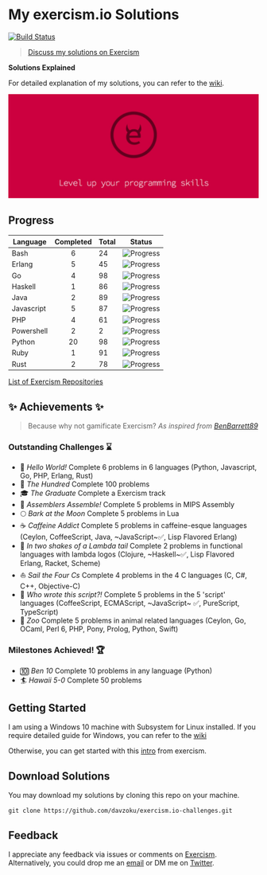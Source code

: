 # My exercism.io Solutions
[![Build Status](https://travis-ci.org/davzoku/exercism.io-challenges.svg?branch=master)](https://travis-ci.org/davzoku/exercism.io-challenges)

> [Discuss my solutions on Exercism](http://exercism.io/davzoku)

**Solutions Explained**

For detailed explanation of my solutions, you can refer to the [wiki](https://github.com/davzoku/exercism.io-challenges/wiki).

[ ![Exercism Solutions Explained](/img/coverimg.jpg)](https://github.com/davzoku/exercism.io-challenges/wiki)


## Progress

| Language	| Completed	| Total	| Status	|
|------------------|:-----------------:|------------|------------------|
| Bash		| 6        	| 24   	|![Progress](http://progressed.io/bar/25) |
| Erlang		| 5        	| 45   	|![Progress](http://progressed.io/bar/11) |
| Go     	| 4        	| 98   	|![Progress](http://progressed.io/bar/4) |
| Haskell   	| 1        	| 86   	|![Progress](http://progressed.io/bar/1) |
| Java      	| 2        	| 89   	|![Progress](http://progressed.io/bar/2) |
| Javascript	| 5        	| 87   	|![Progress](http://progressed.io/bar/5) |
| PHP		| 4        	| 61   	|![Progress](http://progressed.io/bar/6) |
| Powershell	| 2        	| 2    	|![Progress](http://progressed.io/bar/100) |
| Python    	| 20       	| 98   	|![Progress](http://progressed.io/bar/20) |
| Ruby      	| 1        	| 91   	|![Progress](http://progressed.io/bar/1) |
| Rust      	| 2        	| 78   	|![Progress](http://progressed.io/bar/2) |

<!-- Completed: 52 -->

[List of Exercism Repositories](http://exercism.io/repositories)

## :sparkles: Achievements :sparkles:

> Because why not gamificate Exercism? *As inspired from [BenBarrett89](https://github.com/BenBarrett89/exercism)*

### Outstanding Challenges :hourglass:
- :beginner: _Hello World!_ Complete 6 problems in 6 languages (Python, Javascript, Go, PHP, Erlang, Rust)
- :100: _The Hundred_ Complete 100 problems
- :mortar_board:  _The Graduate_ Complete a Exercism track
- :construction_worker: _Assemblers Assemble!_ Complete 5 problems in MIPS Assembly
- :full_moon: _Bark at the Moon_ Complete 5 problems in Lua
- :coffee: _Caffeine Addict_ Complete 5 problems in caffeine-esque languages (Ceylon, CoffeeScript, Java, ~JavaScript~:white_check_mark:,  Lisp Flavored Erlang)
- :sheep: _In two shakes of a Lambda tail_ Complete 2 problems in functional languages with lambda logos (Clojure, ~Haskell~:white_check_mark:, Lisp Flavored Erlang, Racket, Scheme)
- :boat: _Sail the Four Cs_ Complete 4 problems in the 4 C languages (C, C#, C++, Objective-C)
- :scroll: _Who wrote this script?!_ Complete 5 problems in the 5 'script' languages (CoffeeScript, ECMAScript, ~JavaScript~ :white_check_mark:, PureScript, TypeScript)
- :paw_prints: _Zoo_ Complete 5 problems in animal related languages (Ceylon, Go, OCaml, Perl 6, PHP, Pony, Prolog, Python, Swift)

### Milestones Achieved! :trophy:
- :keycap_ten: _Ben 10_ Complete 10 problems in any language (Python)
- :surfer: _Hawaii 5-0_ Complete 50 problems

## Getting Started

I am using a Windows 10 machine with Subsystem for Linux installed. If you require detailed guide for Windows, you can refer to the [wiki](todo)

Otherwise, you can get started with this [intro](http://exercism.io/how-it-works/newbie) from exercism.

## Download Solutions

You may download my solutions by cloning this repo on your machine.

```
git clone https://github.com/davzoku/exercism.io-challenges.git
```

## Feedback

I appreciate any feedback via issues or comments on [Exercism](http://exercism.io/davzoku). Alternatively, you could drop me an [email](mailto:walter.tengkw@gmail.com) or DM me on [Twitter](https://twitter.com/davzoku).
